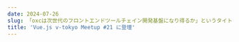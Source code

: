 ```yaml
---
date: 2024-07-26
slug: 「oxcは次世代のフロントエンドツールチェイン開発基盤になり得るか」というタイトルで登壇
title: 'Vue.js v-tokyo Meetup #21 に登壇'
---
```

